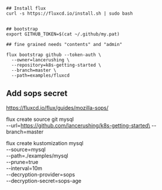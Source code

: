 
```shell

## Install flux
curl -s https://fluxcd.io/install.sh | sudo bash


## bootstrap
export GITHUB_TOKEN=$(cat ~/.github/my.pat)

## fine grained needs "contents" and "admin"

flux bootstrap github --token-auth \
  --owner=lancerushing \
  --repository=k8s-getting-started \
  --branch=master \
  --path=examples/fluxcd
```

## Add sops secret

https://fluxcd.io/flux/guides/mozilla-sops/


flux create source git mysql \
--url=https://github.com/lancerushing/k8s-getting-started\
--branch=master


flux create kustomization mysql \
--source=mysql \
--path=./examples/mysql \
--prune=true \
--interval=10m \
--decryption-provider=sops \
--decryption-secret=sops-age


